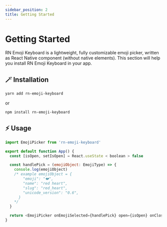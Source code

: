 ```yaml
---
sidebar_position: 2
title: Getting Started
---
```


# Getting Started

RN Emoji Keyboard is a lightweight, fully customizable emoji picker, written as React Native component (without native elements). This section will help you install RN Emoji Keyboard in your app.

## 🪄 Installation

```sh
yarn add rn-emoji-keyboard
```

or

```sh
npm install rn-emoji-keyboard
```

## ⚡️ Usage

```js
import EmojiPicker from 'rn-emoji-keyboard'

export default function App() {
  const [isOpen, setIsOpen] = React.useState < boolean > false

  const handlePick = (emojiObject: EmojiType) => {
    console.log(emojiObject)
    /* example emojiObject = {
        "emoji": "❤️",
        "name": "red heart",
        "slug": "red_heart",
        "unicode_version": "0.6",
      }
    */
  }

  return <EmojiPicker onEmojiSelected={handlePick} open={isOpen} onClose={() => setIsOpen(false)} />
}
```
